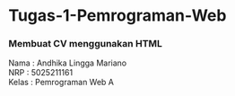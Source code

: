 # Tugas-1-Pemrograman-Web

### Membuat CV menggunakan HTML <br/>
Nama  : Andhika Lingga Mariano <br/>
NRP   : 5025211161 <br/>
Kelas : Pemrograman Web A
